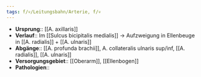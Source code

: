```yaml
---
tags: f/💀/Leitungsbahn/Arterie, f/💀
---
```

- **Ursprung**:: [[A. axillaris]]
- **Verlauf**:: Im [[Sulcus bicipitalis medialis]] → Aufzweigung in Ellenbeuge in [[A. radialis]] + [[A. ulnaris]]
- **Abgänge**:: [[A. profunda brachii]], A. collateralis ulnaris sup/inf, [[A. radialis]], [[A. ulnaris]]
- **Versorgungsgebiet**:: [[Oberarm]], [[Ellenbogen]]
- **Pathologien**::